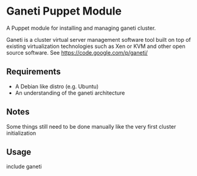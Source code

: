 # Ganeti Puppet Module #

A Puppet module for installing and managing ganeti cluster.

Ganeti is a cluster virtual server management software tool built on top of
existing virtualization technologies such as Xen or KVM and other open source
software. See https://code.google.com/p/ganeti/

## Requirements ##
- A Debian like distro (e.g. Ubuntu)
- An understanding of the ganeti architecture

## Notes ##

Some things still need to be done manually like the very first cluster
initialization

## Usage ##

include ganeti
